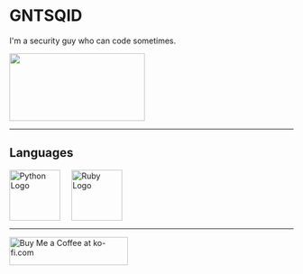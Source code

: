 # GNTSQID
I'm a security guy who can code sometimes.

<img src="https://raw.githubusercontent.com/SAWARATSUKI/KawaiiLogos/refs/heads/main/ResponseCode/500%20InternalServerError.png" height=120 width=240>

---

## Languages
<div style="display: flex; gap: 20px; flex-wrap: wrap; align-items: center;">

  <img src="https://s3.dualstack.us-east-2.amazonaws.com/pythondotorg-assets/media/community/logos/python-logo-only.png" width="90" height="90" alt="Python Logo" />
  
  <img src="https://www.ruby-lang.org/images/header-ruby-logo.png" width="90" height="90" alt="Ruby Logo" />

</div>

---
<a href="https://ko-fi.com/gntsqid" target="_blank" rel="noopener noreferrer">
  <img src="https://cdn.ko-fi.com/cdn/kofi3.png?v=3" height="50" width="210" alt="Buy Me a Coffee at ko-fi.com" />
</a>
